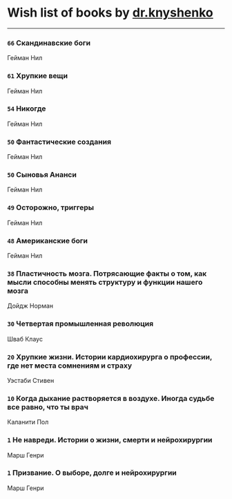 # Wish list of books by [dr.knyshenko](http://vk.com/id135846026)
---

### `66` Скандинавские боги
Гейман Нил

### `61` Хрупкие вещи
Гейман Нил

### `54` Никогде
Гейман Нил

### `50` Фантастические создания
Гейман Нил

### `50` Сыновья Ананси
Гейман Нил

### `49` Осторожно, триггеры
Гейман Нил

### `48` Американские боги
Гейман Нил

### `38` Пластичность мозга. Потрясающие факты о том, как мысли способны менять структуру и функции нашего мозга
Дойдж Норман

### `30` Четвертая промышленная революция
Шваб Клаус

### `20` Хрупкие жизни. Истории кардиохирурга о профессии, где нет места сомнениям и страху
Уэстаби Стивен

### `10` Когда дыхание растворяется в воздухе. Иногда судьбе все равно, что ты врач
Каланити Пол

### `1` Не навреди. Истории о жизни, смерти и нейрохирургии
Марш Генри

### `1` Призвание. О выборе, долге и нейрохирургии
Марш Генри

